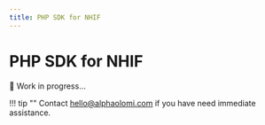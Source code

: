 ```yaml
---
title: PHP SDK for NHIF
---
```


# PHP SDK for NHIF

🚧 Work in progress...

!!! tip ""
    Contact [hello@alphaolomi.com](mailto:hello@alphaolomi.com) if you have need immediate assistance.
